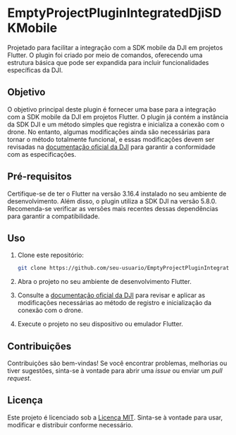 # EmptyProjectPluginIntegratedDjiSDKMobile

Projetado para facilitar a integração com a SDK mobile da DJI em projetos Flutter. O plugin foi criado por meio de comandos, oferecendo uma estrutura básica que pode ser expandida para incluir funcionalidades específicas da DJI.

## Objetivo

O objetivo principal deste plugin é fornecer uma base para a integração com a SDK mobile da DJI em projetos Flutter. O plugin já contém a instância da SDK DJI e um método simples que registra e inicializa a conexão com o drone. No entanto, algumas modificações ainda são necessárias para tornar o método totalmente funcional, e essas modificações devem ser revisadas na [documentação oficial da DJI](https://developer.dji.com/doc/mobile-sdk-tutorial/en/overview.html) para garantir a conformidade com as especificações.

## Pré-requisitos

Certifique-se de ter o Flutter na versão 3.16.4 instalado no seu ambiente de desenvolvimento. Além disso, o plugin utiliza a SDK DJI na versão 5.8.0. Recomenda-se verificar as versões mais recentes dessas dependências para garantir a compatibilidade.

## Uso

1. Clone este repositório:

   ```bash
   git clone https://github.com/seu-usuario/EmptyProjectPluginIntegratedDjiSDKMobile.git
   ```

2. Abra o projeto no seu ambiente de desenvolvimento Flutter.

3. Consulte a [documentação oficial da DJI](https://developer.dji.com/doc/mobile-sdk-tutorial/en/overview.html) para revisar e aplicar as modificações necessárias ao método de registro e inicialização da conexão com o drone.

4. Execute o projeto no seu dispositivo ou emulador Flutter.

## Contribuições

Contribuições são bem-vindas! Se você encontrar problemas, melhorias ou tiver sugestões, sinta-se à vontade para abrir uma _issue_ ou enviar um _pull request_.

## Licença

Este projeto é licenciado sob a [Licença MIT](LICENSE). Sinta-se à vontade para usar, modificar e distribuir conforme necessário.